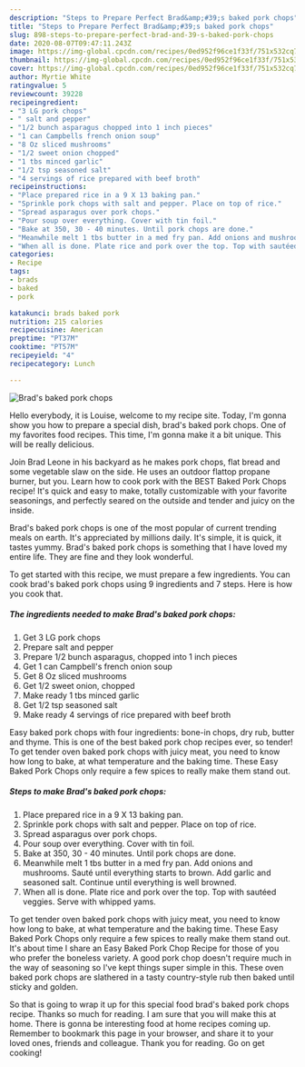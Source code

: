 ```yaml
---
description: "Steps to Prepare Perfect Brad&amp;#39;s baked pork chops"
title: "Steps to Prepare Perfect Brad&amp;#39;s baked pork chops"
slug: 898-steps-to-prepare-perfect-brad-and-39-s-baked-pork-chops
date: 2020-08-07T09:47:11.243Z
image: https://img-global.cpcdn.com/recipes/0ed952f96ce1f33f/751x532cq70/brads-baked-pork-chops-recipe-main-photo.jpg
thumbnail: https://img-global.cpcdn.com/recipes/0ed952f96ce1f33f/751x532cq70/brads-baked-pork-chops-recipe-main-photo.jpg
cover: https://img-global.cpcdn.com/recipes/0ed952f96ce1f33f/751x532cq70/brads-baked-pork-chops-recipe-main-photo.jpg
author: Myrtie White
ratingvalue: 5
reviewcount: 39228
recipeingredient:
- "3 LG pork chops"
- " salt and pepper"
- "1/2 bunch asparagus chopped into 1 inch pieces"
- "1 can Campbells french onion soup"
- "8 Oz sliced mushrooms"
- "1/2 sweet onion chopped"
- "1 tbs minced garlic"
- "1/2 tsp seasoned salt"
- "4 servings of rice prepared with beef broth"
recipeinstructions:
- "Place prepared rice in a 9 X 13 baking pan."
- "Sprinkle pork chops with salt and pepper. Place on top of rice."
- "Spread asparagus over pork chops."
- "Pour soup over everything. Cover with tin foil."
- "Bake at 350, 30 - 40 minutes. Until pork chops are done."
- "Meanwhile melt 1 tbs butter in a med fry pan. Add onions and mushrooms. Sauté until everything starts to brown. Add garlic and seasoned salt. Continue until everything is well browned."
- "When all is done. Plate rice and pork over the top. Top with sautéed veggies. Serve with whipped yams."
categories:
- Recipe
tags:
- brads
- baked
- pork

katakunci: brads baked pork 
nutrition: 215 calories
recipecuisine: American
preptime: "PT37M"
cooktime: "PT57M"
recipeyield: "4"
recipecategory: Lunch

---
```



![Brad&#39;s baked pork chops](https://img-global.cpcdn.com/recipes/0ed952f96ce1f33f/751x532cq70/brads-baked-pork-chops-recipe-main-photo.jpg)

Hello everybody, it is Louise, welcome to my recipe site. Today, I'm gonna show you how to prepare a special dish, brad&#39;s baked pork chops. One of my favorites food recipes. This time, I'm gonna make it a bit unique. This will be really delicious.

Join Brad Leone in his backyard as he makes pork chops, flat bread and some vegetable slaw on the side. He uses an outdoor flattop propane burner, but you. Learn how to cook pork with the BEST Baked Pork Chops recipe! It&#39;s quick and easy to make, totally customizable with your favorite seasonings, and perfectly seared on the outside and tender and juicy on the inside.

Brad&#39;s baked pork chops is one of the most popular of current trending meals on earth. It's appreciated by millions daily. It's simple, it is quick, it tastes yummy. Brad&#39;s baked pork chops is something that I have loved my entire life. They are fine and they look wonderful.


To get started with this recipe, we must prepare a few ingredients. You can cook brad&#39;s baked pork chops using 9 ingredients and 7 steps. Here is how you cook that.

<!--inarticleads1-->

##### The ingredients needed to make Brad&#39;s baked pork chops:

1. Get 3 LG pork chops
1. Prepare  salt and pepper
1. Prepare 1/2 bunch asparagus, chopped into 1 inch pieces
1. Get 1 can Campbell&#39;s french onion soup
1. Get 8 Oz sliced mushrooms
1. Get 1/2 sweet onion, chopped
1. Make ready 1 tbs minced garlic
1. Get 1/2 tsp seasoned salt
1. Make ready 4 servings of rice prepared with beef broth


Easy baked pork chops with four ingredients: bone-in chops, dry rub, butter and thyme. This is one of the best baked pork chop recipes ever, so tender! To get tender oven baked pork chops with juicy meat, you need to know how long to bake, at what temperature and the baking time. These Easy Baked Pork Chops only require a few spices to really make them stand out. 

<!--inarticleads2-->

##### Steps to make Brad&#39;s baked pork chops:

1. Place prepared rice in a 9 X 13 baking pan.
1. Sprinkle pork chops with salt and pepper. Place on top of rice.
1. Spread asparagus over pork chops.
1. Pour soup over everything. Cover with tin foil.
1. Bake at 350, 30 - 40 minutes. Until pork chops are done.
1. Meanwhile melt 1 tbs butter in a med fry pan. Add onions and mushrooms. Sauté until everything starts to brown. Add garlic and seasoned salt. Continue until everything is well browned.
1. When all is done. Plate rice and pork over the top. Top with sautéed veggies. Serve with whipped yams.


To get tender oven baked pork chops with juicy meat, you need to know how long to bake, at what temperature and the baking time. These Easy Baked Pork Chops only require a few spices to really make them stand out. It&#39;s about time I share an Easy Baked Pork Chop Recipe for those of you who prefer the boneless variety. A good pork chop doesn&#39;t require much in the way of seasoning so I&#39;ve kept things super simple in this. These oven baked pork chops are slathered in a tasty country-style rub then baked until sticky and golden. 

So that is going to wrap it up for this special food brad&#39;s baked pork chops recipe. Thanks so much for reading. I am sure that you will make this at home. There is gonna be interesting food at home recipes coming up. Remember to bookmark this page in your browser, and share it to your loved ones, friends and colleague. Thank you for reading. Go on get cooking!
